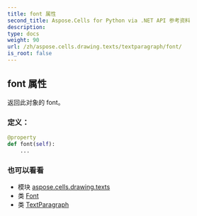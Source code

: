 ```yaml
---
title: font 属性
second_title: Aspose.Cells for Python via .NET API 参考资料
description:
type: docs
weight: 90
url: /zh/aspose.cells.drawing.texts/textparagraph/font/
is_root: false
---
```

## font 属性

返回此对象的 font。
### 定义：
```python
@property
def font(self):
    ...
```

### 也可以看看
* 模块 [aspose.cells.drawing.texts](../../)
* 类 [Font](/cells/python-net/zh/aspose.cells/font)
* 类 [TextParagraph](/cells/python-net/zh/aspose.cells.drawing.texts/textparagraph)
